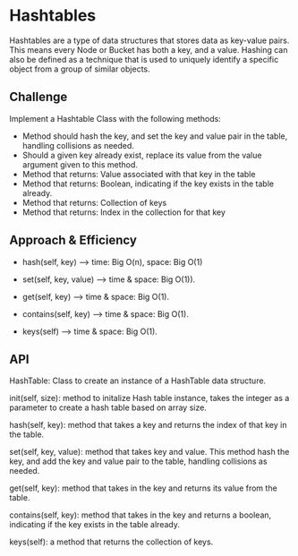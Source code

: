 # Hashtables
Hashtables are a type of data structures that stores data as key-value pairs. This means every Node or Bucket has both a key, and a value. Hashing can also be defined as a technique that is used to uniquely identify a specific object from a group of similar objects.

## Challenge
Implement a Hashtable Class with the following methods:
- Method should hash the key, and set the key and value pair in the table, handling collisions as needed.
- Should a given key already exist, replace its value from the value argument given to this method.
- Method that returns: Value associated with that key in the table
- Method that returns: Boolean, indicating if the key exists in the table already.
- Method that returns: Collection of keys
- Method that returns: Index in the collection for that key


## Approach & Efficiency
- hash(self, key) --> time: Big O(n), space: Big O(1)

- set(self, key, value) --> time & space: Big O(1)).

- get(self, key) --> time & space: Big O(1).

- contains(self, key) --> time & space: Big O(1).

- keys(self) --> time & space: Big O(1).


## API

HashTable: Class to create an instance of a HashTable data structure.

init(self, size): method to initalize Hash table instance, takes the integer as a parameter to create a hash table based on array size.

hash(self, key): method that takes a key and returns the index of that key in the table.

set(self, key, value): method that takes key and value. This method hash the key, and add the key and value pair to the table, handling collisions as needed.

get(self, key): method that takes in the key and returns its value from the table.

contains(self, key): method that takes in the key and returns a boolean, indicating if the key exists in the table already.

keys(self): a method that returns the collection of keys.